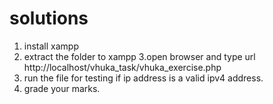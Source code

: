 # solutions

1. install xampp
2. extract the folder to xampp
3.open browser and type url http://localhost/vhuka_task/vhuka_exercise.php
4. run the file for testing if ip address is a valid ipv4 address.
5. grade your marks.
